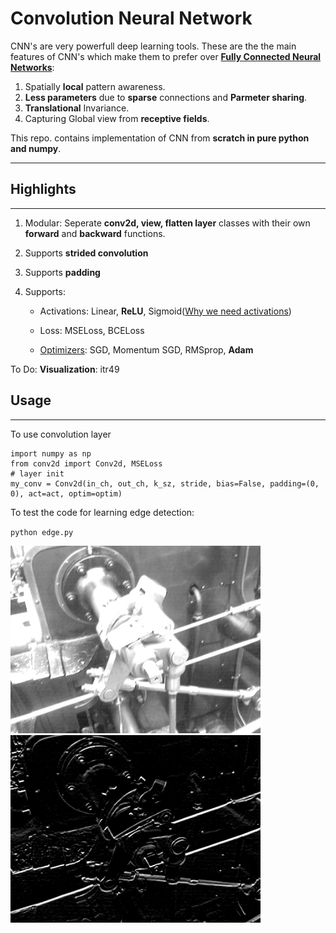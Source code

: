 # Convolution Neural Network

CNN's are very powerfull deep learning tools. These are the the main features of CNN's which make them to prefer over [**Fully Connected Neural Networks**](https://github.com/girishdhegde/nn-lab):

1.  Spatially **local** pattern awareness.
2.  **Less parameters** due to **sparse** connections and **Parmeter sharing**.
3.  **Translational** Invariance.
4.  Capturing Global view from **receptive fields**.

 This repo. contains implementation of CNN from **scratch in pure python and numpy**.
***
## Highlights
***

1.  Modular: Seperate **conv2d, view, flatten layer**  classes with their own **forward** and **backward** functions.
2.  Supports **strided convolution**
3.  Supports **padding**
4.  Supports:
    
    *  Activations: Linear, **ReLU**, Sigmoid([Why we need activations](https://stackoverflow.com/a/63543274/14108734))
    
    *  Loss: MSELoss, BCELoss
    
    *  [Optimizers](https://github.com/girishdhegde/optimizers): SGD, Momentum SGD, RMSprop, **Adam**

To Do:
**Visualization**:
 itr49
## Usage
***
To use convolution layer

```
import numpy as np
from conv2d import Conv2d, MSELoss
# layer init
my_conv = Conv2d(in_ch, out_ch, k_sz, stride, bias=False, padding=(0, 0), act=act, optim=optim)
```

To test the code for learning edge detection:

`python edge.py`

<img src="./out/itr1.png" width="400"/> <img src="./out/itr49.png" width="400"/>
